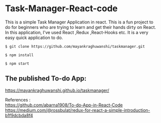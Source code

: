 # Task-Manager-React-code

This is a simple Task Manager Application in react. This is a fun project to do for beginners who are trying to learn and get their hands dirty on React. In this application, I've used React ,Redux ,React-Hooks etc. It is a very easy quick application to do.

```
$ git clone https://github.com/mayankraghuwanshi/taskmanager.git

$ npm install

$ npm start
```

## The published To-do App:
https://mayankraghuwanshi.github.io/taskmanager/

References : <br>
https://github.com/abarna1908/To-do-App-in-React-Code <br>
https://medium.com/@rossbulat/redux-for-react-a-simple-introduction-b1f9dcbda8f4
